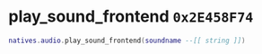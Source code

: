 # play_sound_frontend `0x2E458F74`

```lua
natives.audio.play_sound_frontend(soundname --[[ string ]])
```